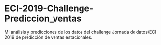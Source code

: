 # ECI-2019-Challenge-Prediccion_ventas
Mi análisis y predicciones de los datos del challenge Jornada de datos/ECI 2019 de predicción de ventas estacionales.
